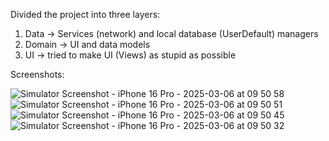 Divided the project into three layers:
1) Data -> Services (network) and local database (UserDefault) managers
2) Domain -> UI and data models
3) UI -> tried to make UI (Views) as stupid as possible

Screenshots:

![Simulator Screenshot - iPhone 16 Pro - 2025-03-06 at 09 50 58](https://github.com/user-attachments/assets/545d2e02-dd5b-4fe8-87bb-5c9f0bb065d2)
![Simulator Screenshot - iPhone 16 Pro - 2025-03-06 at 09 50 51](https://github.com/user-attachments/assets/acd6e2d7-5501-4cd7-8769-b70518b636a9)
![Simulator Screenshot - iPhone 16 Pro - 2025-03-06 at 09 50 45](https://github.com/user-attachments/assets/985bf952-d12b-4b01-a574-6fa0df1a39ca)
![Simulator Screenshot - iPhone 16 Pro - 2025-03-06 at 09 50 32](https://github.com/user-attachments/assets/2c0312f6-4339-46d2-a1df-bd543de99082)
